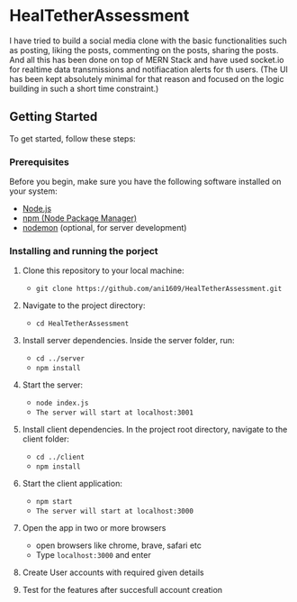 # HealTetherAssessment

I have tried to build a social media clone with the basic functionalities such as posting, liking the posts, commenting on the posts, sharing the posts. And all this has been done on top of MERN Stack and have used socket.io for realtime data transmissions and notifiacation alerts for th users.
(The UI has been kept absolutely minimal for that reason and focused on the logic building in such a short time constraint.)

## Getting Started

To get started, follow these steps:

### Prerequisites

Before you begin, make sure you have the following software installed on your system:

- [Node.js](https://nodejs.org/)
- [npm (Node Package Manager)](https://www.npmjs.com/)
- [nodemon](https://nodemon.io/) (optional, for server development)

### Installing and running the porject

1. Clone this repository to your local machine:
   - `git clone https://github.com/ani1609/HealTetherAssessment.git`

2. Navigate to the project directory:
   - `cd HealTetherAssessment`

3. Install server dependencies. Inside the server folder, run:
   - `cd ../server`
   - `npm install`

4. Start the server:
   - `node index.js`
   - `The server will start at localhost:3001`

6. Install client dependencies. In the project root directory, navigate to the client folder:
   - `cd ../client`
   - `npm install`

7. Start the client application:
   - `npm start`
   - `The server will start at localhost:3000`

8. Open the app in two or more browsers
   - open browsers like chrome, brave, safari etc
   - Type `localhost:3000` and enter

9. Create User accounts with required given details

10. Test for the features after succesfull account creation
